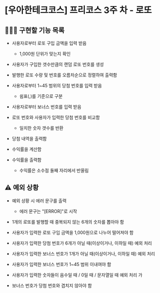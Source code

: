 # [우아한테크코스] 프리코스 3주 차 - 로또

## 👩🏻‍💻 구현할 기능 목록

- 사용자로부터 로또 구입 금액을 입력 받음
  - 1,000원 단위가 맞는지 확인


- 사용자가 구입한 갯수만큼의 랜덤 로또 번호를 생성


- 발행한 로또 수량 및 번호를 오름차순으로 정렬하여 출력함


- 사용자로부터 1~45 범위의 당첨 번호를 입력 받음
  - 쉼표(,)를 기준으로 구분


- 사용자로부터 보너스 번호를 입력 받음


- 로또 번호와 사용자가 입력한 당첨 번호를 비교함
  - 일치한 숫자 갯수를 반환


- 당첨 내역을 출력함


- 수익률을 계산함


- 수익률을 출력함
  - 수익률은 소수점 둘째 자리에서 반올림


## ⚠️ 예외 상황

- 예외 상황 시 에러 문구를 출력
  - 에러 문구는 "[ERROR]"로 시작


- 1개의 로또를 발행할 때 중복되지 않는 6개의 숫자를 뽑아야 함


- 사용자가 입력한 로또 구입 금액을 1,000원으로 나누어 떨어져야 함


- 사용자가 입력한 당첨 번호가 6개가 아닐 때(이상이거나, 이하일 때) 예외 처리


- 사용자가 입력한 보너스 번호가 1개가 아닐 때(이상이거나, 이하일 때) 예외 처리


- 사용자가 입력한 보너스 번호가 1~45 범위 이내여야 함


- 사용자가 입력한 숫자들이 음수일 때 / 0일 때 / 문자열일 때 예외 처리
가

- 보너스 번호가 당첨 번호와 겹치지 않아야 함





